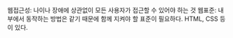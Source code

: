 웹접근성: 나이나 장애에 상관없이 모든 사용자가 접근할 수 있어야 하는 것
웹표준: 내부에서 동작하는 방법은 같기 때문에 함께 지켜야 할 표준이 필요하다.
 HTML, CSS 등이 있다.